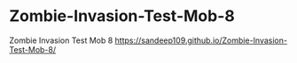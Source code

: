 # Zombie-Invasion-Test-Mob-8
Zombie Invasion Test Mob 8
https://sandeep109.github.io/Zombie-Invasion-Test-Mob-8/
